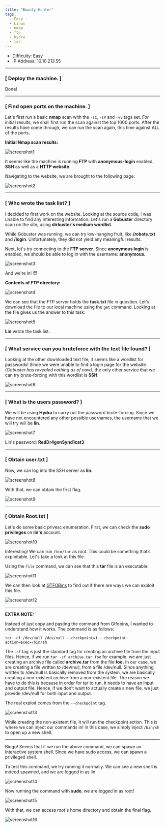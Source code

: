 ```yaml
---
title: "Bounty Hunter"
tags:
  - Easy
  - Linux
  - nmap
  - ftp
  - hydra
  - tar
---
```


* Difficulty: Easy
* IP Address: 10.10.213.55

---

### [ Deploy the machine. ]

Done!

---

### [ Find open ports on the machine. ]

Let's first run a basic **nmap** scan with the `-sC`, `-sV` and `-vv` tags set. For initial results, we shall first run the scan against the top 1000 ports. After the results have come through, we can run the scan again, this time against ALL of the ports.

**Initial Nmap scan results:**

![screenshot1](../assets/images/bounty_hunter/screenshot1.png)

It seems like the machine is running **FTP** with **anonymous-login** enabled, **SSH** as well as a **HTTP website**.

Navigating to the website, we are brought to the following page:

![screenshot2](../assets/images/bounty_hunter/screenshot2.png)

---

### [ Who wrote the task list? ]

I decided to first work on the website. Looking at the source code, I was unable to find any interesting information. Let's run a **Gobuster** directory scan on the site, using **dirbuster's medium wordlist**. 

While Gobuster was running, we can try low-hanging fruit, like **/robots.txt** and **/login**. Unfortunately, they did not yield any meaningful results.

Next, let's try connecting to the **FTP server**. Since **anonymous login** is enabled, we should be able to log in with the username: **anonymous**.

![screenshot3](../assets/images/bounty_hunter/screenshot3.png)

And we're in! :smiling_imp:

**Contents of FTP directory:**

![screenshot4](../assets/images/bounty_hunter/screenshot4.png)

We can see that the FTP server holds the **task.txt** file in question. Let's download the file to our local machine using the ```get``` command. Looking at the file gives us the answer to this task:

![screenshot5](../assets/images/bounty_hunter/screenshot5.png)

**Lin** wrote the task list.

---

### [ What service can you bruteforce with the text file found? ]

Looking at the other downloaded text file, it seems like a wordlist for passwords! Since we were unable to find a login page for the website *(Gobuster has revealed nothing as of now)*, the only other service that we can try brute-forcing with this wordlist is **SSH**.

![screenshot6](../assets/images/bounty_hunter/screenshot6.png)

---

 ### [ What is the users password? ]

We will be using **Hydra** to carry out the password brute-forcing. Since we have not encountered any other possible usernames, the username that we will try will be **lin**.

![screenshot7](../assets/images/bounty_hunter/screenshot7.png)

Lin's password: **RedDr4gonSynd1cat3**

---

### [ Obtain user.txt ]

Now, we can log into the SSH server as **lin**.

![screenshot8](../assets/images/bounty_hunter/screenshot8.png)

With that, we can obtain the first flag.

![screenshot9](../assets/images/bounty_hunter/screenshot9.png)

---

### [ Obtain Root.txt ]

Let's do some basic privesc enumeration. First, we can check the **sudo privileges** on **lin's** account.

![screenshot10](../assets/images/bounty_hunter/screenshot10.png)

Interesting! We can run `/bin/tar` as root. This could be something that’s exploitable. Let's take a look at this file.

Using the ```file``` command, we can see that this **tar** file is an executable:

![screenshot11](../assets/images/bounty_hunter/screenshot11.png)

We can then look at [GTFOBins](https://gtfobins.github.io/gtfobins/tar/) to find out if there are ways we can exploit this file.

![screenshot12](../assets/images/bounty_hunter/screenshot12.png)

---

**EXTRA NOTE:**

Instead of just copy and pasting the command from Gtfobins, I wanted to understand how it works. The command is as follows:

```
tar -cf /dev/null /dev/null --checkpoint=1 --checkpoint-action=exec=/bin/sh
```

The `-cf` tag is just the standard tag for creating an archive file from the input files. Hence, if we run `tar -cf archive.tar foo` for example, we are just creating an archive file called **archive.tar** from the file **foo.** In our case, we are creating a file written to /dev/null, from a file /dev/null. Since anything written to /dev/null is basically removed from the system, we are basically creating a non-existent archive from a non-existent file. The reason we have to do this is because in order for tar to run, it needs to have an input and output file. Hence, if we don’t want to actually create a new file, we just provide /dev/null for both input and output.

The real exploit comes from the `--checkpoint` tag. 

![screenshot13](../assets/images/bounty_hunter/screenshot13.png)

While creating the non-existent file, it will run the checkpoint action. This is where we can inject our commands in! In this case, we simply inject `/bin/sh` to open up a new shell.

---

Bingo! Seems that if we run the above command, we can spawn an interactive system shell. Since we have sudo access, we can spawn a privileged shell.

To test this command, we try running it normally. We can see a new shell is indeed spawned, and we are logged in as lin.

![screenshot14](../assets/images/bounty_hunter/screenshot14.png)

Now running the command with **sudo**, we are logged in as root!

![screenshot15](../assets/images/bounty_hunter/screenshot15.png)

With that, we can access root's home directory and obtain the final flag.

![screenshot16](../assets/images/bounty_hunter/screenshot16.png)

